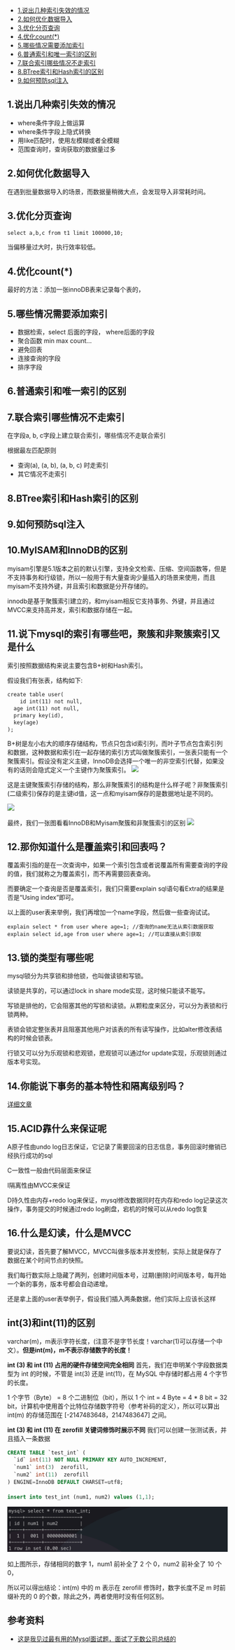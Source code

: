 <!-- TOC -->
- [1.说出几种索引失效的情况](#1.说出几种索引失效的情况)
- [2.如何优化数据导入](#2.如何优化数据导入)
- [3.优化分页查询](#3.优化分页查询)
- [4.优化count(*)](#4.优化count(*))
- [5.哪些情况需要添加索引](#5.哪些情况需要添加索引)
- [6.普通索引和唯一索引的区别](#6.普通索引和唯一索引的区别)
- [7.联合索引哪些情况不走索引](#7.联合索引哪些情况不走索引)
- [8.BTree索引和Hash索引的区别](#8.BTree索引和Hash索引的区别)
- [9.如何预防sql注入](#9.如何预防sql注入)
<!-- /TOC -->

## 1.说出几种索引失效的情况
- where条件字段上做运算
- where条件字段上隐式转换
- 用like匹配时，使用左模糊或者全模糊
- 范围查询时，查询获取的数据量过多

## 2.如何优化数据导入
在遇到批量数据导入的场景，而数据量稍微大点，会发现导入非常耗时间。

## 3.优化分页查询
```
select a,b,c from t1 limit 100000,10;
```
当偏移量过大时，执行效率较低。

## 4.优化count(*)
最好的方法：添加一张innoDB表来记录每个表的，

## 5.哪些情况需要添加索引
- 数据检索，select 后面的字段， where后面的字段
- 聚合函数 min max count...
- 避免回表
- 连接查询的字段
- 排序字段

## 6.普通索引和唯一索引的区别

## 7.联合索引哪些情况不走索引
在字段a, b, c字段上建立联合索引，哪些情况不走联合索引

根据最左匹配原则
- 查询(a), (a, b), (a, b, c) 时走索引
- 其它情况不走索引

## 8.BTree索引和Hash索引的区别

## 9.如何预防sql注入

## 10.MyISAM和InnoDB的区别
myisam引擎是5.1版本之前的默认引擎，支持全文检索、压缩、空间函数等，但是不支持事务和行级锁，所以一般用于有大量查询少量插入的场景来使用，而且myisam不支持外键，并且索引和数据是分开存储的。

innodb是基于聚簇索引建立的，和myisam相反它支持事务、外键，并且通过MVCC来支持高并发，索引和数据存储在一起。

## 11.说下mysql的索引有哪些吧，聚簇和非聚簇索引又是什么
索引按照数据结构来说主要包含B+树和Hash索引。

假设我们有张表，结构如下:

```
create table user(
    id int(11) not null,
  age int(11) not null,
  primary key(id),
  key(age)
);
```
B+树是左小右大的顺序存储结构，节点只包含id索引列，而叶子节点包含索引列和数据，这种数据和索引在一起存储的索引方式叫做聚簇索引，一张表只能有一个聚簇索引。假设没有定义主键，InnoDB会选择一个唯一的非空索引代替，如果没有的话则会隐式定义一个主键作为聚簇索引。
![](https://p3-juejin.byteimg.com/tos-cn-i-k3u1fbpfcp/5287edba56424db6a2a40c80023f41c1~tplv-k3u1fbpfcp-zoom-1.image)

这是主键聚簇索引存储的结构，那么非聚簇索引的结构是什么样子呢？非聚簇索引(二级索引)保存的是主键id值，这一点和myisam保存的是数据地址是不同的。

![](https://p3-juejin.byteimg.com/tos-cn-i-k3u1fbpfcp/dcf5522bcd584f85879a5432db403144~tplv-k3u1fbpfcp-zoom-1.image)

最终，我们一张图看看InnoDB和Myisam聚簇和非聚簇索引的区别
![](https://p3-juejin.byteimg.com/tos-cn-i-k3u1fbpfcp/eb75a1e6e0e94aa9b63a5e801937fb3a~tplv-k3u1fbpfcp-zoom-1.image)

## 12.那你知道什么是覆盖索引和回表吗？
覆盖索引指的是在一次查询中，如果一个索引包含或者说覆盖所有需要查询的字段的值，我们就称之为覆盖索引，而不再需要回表查询。

而要确定一个查询是否是覆盖索引，我们只需要explain sql语句看Extra的结果是否是“Using index”即可。

以上面的user表来举例，我们再增加一个name字段，然后做一些查询试试。

```
explain select * from user where age=1; //查询的name无法从索引数据获取
explain select id,age from user where age=1; //可以直接从索引获取
```
## 13.锁的类型有哪些呢
mysql锁分为共享锁和排他锁，也叫做读锁和写锁。

读锁是共享的，可以通过lock in share mode实现，这时候只能读不能写。

写锁是排他的，它会阻塞其他的写锁和读锁。从颗粒度来区分，可以分为表锁和行锁两种。

表锁会锁定整张表并且阻塞其他用户对该表的所有读写操作，比如alter修改表结构的时候会锁表。

行锁又可以分为乐观锁和悲观锁，悲观锁可以通过for update实现，乐观锁则通过版本号实现。


## 14.你能说下事务的基本特性和隔离级别吗？

[详细文章]()

## 15.ACID靠什么来保证呢
A原子性由undo log日志保证，它记录了需要回滚的日志信息，事务回滚时撤销已经执行成功的sql

C一致性一般由代码层面来保证

I隔离性由MVCC来保证

D持久性由内存+redo log来保证，mysql修改数据同时在内存和redo log记录这次操作，事务提交的时候通过redo log刷盘，宕机的时候可以从redo log恢复

## 16.什么是幻读，什么是MVCC

要说幻读，首先要了解MVCC，MVCC叫做多版本并发控制，实际上就是保存了数据在某个时间节点的快照。

我们每行数实际上隐藏了两列，创建时间版本号，过期(删除)时间版本号，每开始一个新的事务，版本号都会自动递增。

还是拿上面的user表举例子，假设我们插入两条数据，他们实际上应该长这样

## int(3)和int(11)的区别
varchar(m)，m表示字符长度，(注意不是字节长度！varchar(1)可以存储一个中文）。**但是int(m)，m不表示存储数字的长度！**

**int (3) 和 int (11) 占用的硬件存储空间完全相同**
首先，我们在申明某个字段数据类型为 int 的时候，不管是 int(3) 还是 int(11)，在 MySQL 中存储时都占用 4 个字节的长度。

1 个字节（Byte） = 8 个二进制位（bit），所以 1 个 int = 4 Byte = 4 * 8 bit = 32 bit，计算机中使用首个比特位存储数字符号（参考补码的定义），所以可以算出 int(m) 的存储范围在 [-2147483648，2147483647] 之间。

**int (3) 和 int (11) 在 zerofill 关键词修饰时展示不同**
我们可以创建一张测试表，并且插入一条数据
```sql
CREATE TABLE `test_int` (
  `id` int(11) NOT NULL PRIMARY KEY AUTO_INCREMENT,
  `num1` int(3)  zerofill,
  `num2` int(11)  zerofill
) ENGINE=InnoDB DEFAULT CHARSET=utf8;

insert into test_int (num1, num2) values (1,1);
```

![](284c6b08-462b-4c9e-918a-7b57229bc194.png)

如上图所示，存储相同的数字 1，num1 前补全了 2 个 0，num2 前补全了 10 个 0，

所以可以得出结论：int(m) 中的 m 表示在 zerofill 修饰时，数字长度不足 m 时前缀补充的 0 的个数，除此之外，两者使用时没有任何区别。

## 参考资料
- [这是我见过最有用的Mysql面试题，面试了无数公司总结的](https://juejin.im/post/6868270408534720525)